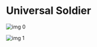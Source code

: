 # Universal Soldier

![img 0](https://i.imgur.com/YCEAdz2.jpg)

![img 1](https://i.imgur.com/PL971k9.png)

